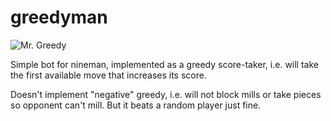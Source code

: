 # greedyman

![Mr. Greedy](https://www.mrmen.com/wp-content/uploads/2016/06/mrgreedy-512-1.jpg)

Simple bot for nineman, implemented as a greedy score-taker, i.e. will take the first available move that increases its score.

Doesn't implement "negative" greedy, i.e. will not block mills or take pieces so opponent can't mill. But it beats a random player just fine.

